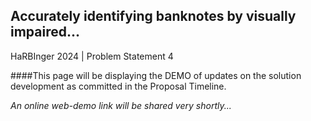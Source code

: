 ## Accurately identifying banknotes by visually impaired...
HaRBInger 2024 | Problem Statement 4 

####This page will be displaying the DEMO of updates on the solution development as committed in the Proposal Timeline.

<em>An online web-demo link will be shared very shortly...</em>
